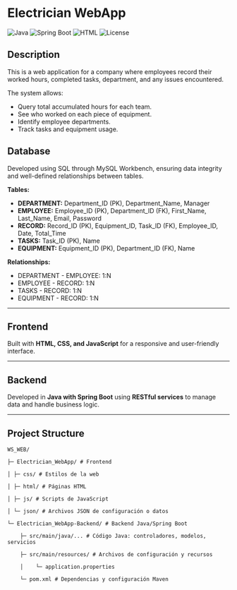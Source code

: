 # Electrician WebApp

![Java](https://img.shields.io/badge/Java-17-blue)
![Spring Boot](https://img.shields.io/badge/Spring%20Boot-3.1-brightgreen)
![HTML](https://img.shields.io/badge/HTML-CSS-JS-orange)
![License](https://img.shields.io/badge/License-MIT-blue)

## Description
This is a web application for a company where employees record their worked hours, completed tasks, department, and any issues encountered.

The system allows:
- Query total accumulated hours for each team.
- See who worked on each piece of equipment.
- Identify employee departments.
- Track tasks and equipment usage.


## Database
Developed using SQL through MySQL Workbench, ensuring data integrity and well-defined relationships between tables.  

**Tables:**

- **DEPARTMENT:** Department_ID (PK), Department_Name, Manager  
- **EMPLOYEE:** Employee_ID (PK), Department_ID (FK), First_Name, Last_Name, Email, Password  
- **RECORD:** Record_ID (PK), Equipment_ID, Task_ID (FK), Employee_ID, Date, Total_Time  
- **TASKS:** Task_ID (PK), Name  
- **EQUIPMENT:** Equipment_ID (PK), Department_ID (FK), Name  

**Relationships:**

- DEPARTMENT - EMPLOYEE: 1:N  
- EMPLOYEE - RECORD: 1:N  
- TASKS - RECORD: 1:N  
- EQUIPMENT - RECORD: 1:N  

---

## Frontend
Built with **HTML, CSS, and JavaScript** for a responsive and user-friendly interface.

---

## Backend
Developed in **Java with Spring Boot** using **RESTful services** to manage data and handle business logic.

---

## Project Structure

```
WS_WEB/

├─ Electrician_WebApp/ # Frontend

│ ├─ css/ # Estilos de la web

│ ├─ html/ # Páginas HTML

│ ├─ js/ # Scripts de JavaScript

│ └─ json/ # Archivos JSON de configuración o datos

└─ Electrician_WebApp-Backend/ # Backend Java/Spring Boot

    ├─ src/main/java/... # Código Java: controladores, modelos, servicios

    ├─ src/main/resources/ # Archivos de configuración y recursos

    │    └─ application.properties

    └─ pom.xml # Dependencias y configuración Maven
```
	 